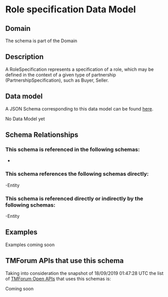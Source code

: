# Role specification Data Model

## Domain

The  schema is part of the  Domain

## Description

A RoleSpecification represents a specification of a role, which may be defined in the context of a given type of partnership (PartnershipSpecification), such as Buyer, Seller.

## Data model

A JSON Schema corresponding to this data model can be found
[here](https://github.com/tmforum-rand/schemas/blob/master/EngagedParty/RoleSpecification.schema.json).

No Data Model yet

## Schema Relationships

### This schema is referenced in the following schemas:

-

### This schema references the following schemas directly:

-Entity

### This schema is referenced directly or indirectly by the following schemas:

-Entity



## Examples

Examples coming soon

## TMForum APIs that use this schema

Taking into consideration the snapshot of 18/09/2019 01:47:28 UTC the list of [TMForum Open APIs](https://www.tmforum.org/open-apis/) that uses this schemas is:

Coming soon